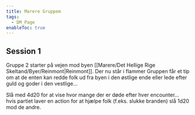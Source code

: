 ```yaml
---
title: Marere Gruppem
tags:
  - DM_Page
enableToc: true
---
```

## Session 1
Gruppe 2 starter på vejen mod byen [[Marere/Det Hellige Rige Skeltand/Byer/Reinmont|Reinmont]]. Der nu står i flammer
Gruppen får et tip om at de enten kan redde folk ud fra byen i den østlige ende eller lede efter guld og goder i den vestlige...

Slå med 4d20 for at vise hvor mange der er døde efter hver encounter... hvis partiet laver en action for at hjælpe folk (f.eks. slukke branden) slå 1d20 mod de andre.